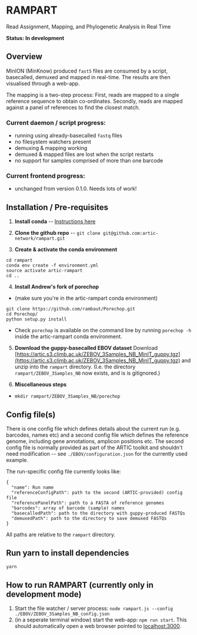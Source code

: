 # RAMPART
Read Assignment, Mapping, and Phylogenetic Analysis in Real Time

**Status: In development**

## Overview
MinION (MinKnow) produced `fast5` files are consumed by a script, basecalled, demuxed and mapped in real-time.
The results are then visualised through a web-app.


The mapping is a two-step process:
First, reads are mapped to a single reference sequence to obtain co-ordinates.
Secondly, reads are mapped against a panel of references to find the closest match.



### Current daemon / script progress:
* running using already-basecalled `fastq` files
* no filesystem watchers present
* demuxing & mapping working
* demuxed & mapped files are lost when the script restarts
* no support for samples comprised of more than one barcode

### Current frontend progress:
* unchanged from version 0.1.0. Needs lots of work!




## Installation / Pre-requisites


1. **Install conda** -- [Instructions here](https://conda.io/docs/user-guide/install/index.html)


2. **Clone the github repo** -- `git clone git@github.com:artic-network/rampart.git`

3. **Create & activate the conda environment**
```
cd rampart
conda env create -f environment.yml
source activate artic-rampart
cd ..
```

4. **Install Andrew's fork of porechop**
* (make sure you're in the artic-rampart conda environment)
```
git clone https://github.com/rambaut/Porechop.git
cd Porechop/
python setup.py install
```
* Check `porechop` is available on the command line by running `porechop -h` inside the artic-rampart conda environment.

5. **Download the guppy-basecalled EBOV dataset**
Download [https://artic.s3.climb.ac.uk/ZEBOV_3Samples_NB_MinIT_guppy.tgz](https://artic.s3.climb.ac.uk/ZEBOV_3Samples_NB_MinIT_guppy.tgz)
 and unzip into the `rampart` directory.
 (I.e. the directory `rampart/ZEBOV_3Samples_NB` now exists, and is is gitignored.)

6. **Miscellaneous steps**
* `mkdir rampart/ZEBOV_3Samples_NB/porechop`

## Config file(s)
There is one config file which defines details about the current run (e.g. barcodes, names etc) and a second config file which defines the reference genome, including gene annotations, amplicon positions etc.
The second config file is normally provided as part of the ARTIC toolkit and shouldn't need modification -- see `./EBOV/configuration.json` for the currently used example.

The run-specific config file currently looks like:
```
{
  "name": Run name
  "referenceConfigPath": path to the second (ARTIC-provided) config file
  "referencePanelPath": path to a FASTA of reference genomes
  "barcodes": array of barcode (sample) names
  "basecalledPath": path to the directory with guppy-produced FASTQs
  "demuxedPath": path to the directory to save demuxed FASTQs
}
```
All paths are relative to the `rampart` directory.

## Run yarn to install dependencies

```bash
yarn
```

## How to run RAMPART (currently only in development mode)

1. Start the file watcher / server process:
`node rampart.js --config ./EBOV/ZEBOV_3Samples_NB_config.json`
2. (in a seperate terminal window) start the web-app: `npm run start`. This should automatically open a web browser pointed to [localhost:3000](http://localhost:3000).
